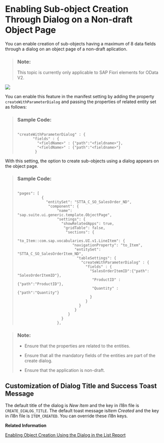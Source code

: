 <!-- loiod7be84d86ad94078b0ba4cc820753c0c -->

# Enabling Sub-object Creation Through Dialog on a Non-draft Object Page

You can enable creation of sub-objects having a maximum of 8 data fields through a dialog on an object page of a non-draft aplication.

> ### Note:  
> This topic is currently only applicable to SAP Fiori elements for OData V2.

![](images/Enabling_Non-draft_Sub-object_Creation_Through_Dialog_dbe00fd.png)

You can enable this feature in the manifest setting by adding the property `createWithParameterDialog` and passing the properties of related entity set as follows:

> ### Sample Code:  
> ```
> 
> "createWithParameterDialog" : {
>        "fields" : {
>          "<fieldName>" : {"path":"<fieldname>"},
>          "<fieldName>" : {"path":"<fieldname>"}
>         }
> 
> ```

With this setting, the option to create sub-objects using a dialog appears on the object page.

> ### Sample Code:  
> ```
> 
> "pages": [
>            {
>              "entitySet": "STTA_C_SO_SalesOrder_ND",
>               "component": {
>                   "name": "sap.suite.ui.generic.template.ObjectPage",
>                   "settings": {
>                     "showRelatedApps": true,
>                      "gridTable": false,
>                       "sections": {
>                          "to_Item::com.sap.vocabularies.UI.v1.LineItem": {
>                          "navigationProperty": "to_Item",
>                           "entitySet": "STTA_C_SO_SalesOrderItem_ND",
>                            "tableSettings": {
>                              "createWithParameterDialog" : {
>                                "fields" : {
>                                  "SalesOrderItemID":{"path": "SalesOrderItemID"},
>                                   "ProductID" : {"path":"ProductID"},
>                                   "Quantity" : {"path":"Quantity"}
>                                  }
>                                }
>                             }
>                           }
>                        }
>                     }                    
>                   },
> ```

> ### Note:  
> -   Ensure that the properties are related to the entities.
> 
> -   Ensure that all the mandatory fields of the entities are part of the create dialog.
> 
> -   Ensure that the application is non-draft.



<a name="loiod7be84d86ad94078b0ba4cc820753c0c__section_p3l_jgt_3lb"/>

## Customization of Dialog Title and Success Toast Message

The default title of the dialog is *New Item* and the key in i18n file is `CREATE_DIALOG_TITLE`. The default toast message is*Item Created* and the key in i18n file is `ITEM_CREATED`. You can override these i18n keys.

**Related Information**  


[Enabling Object Creation Using the Dialog in the List Report](enabling-object-creation-using-the-dialog-in-the-list-report-ceb9284.md "You can enable the creation of objects that have a maximum of 8 data fields using a dialog in the list report page.")

